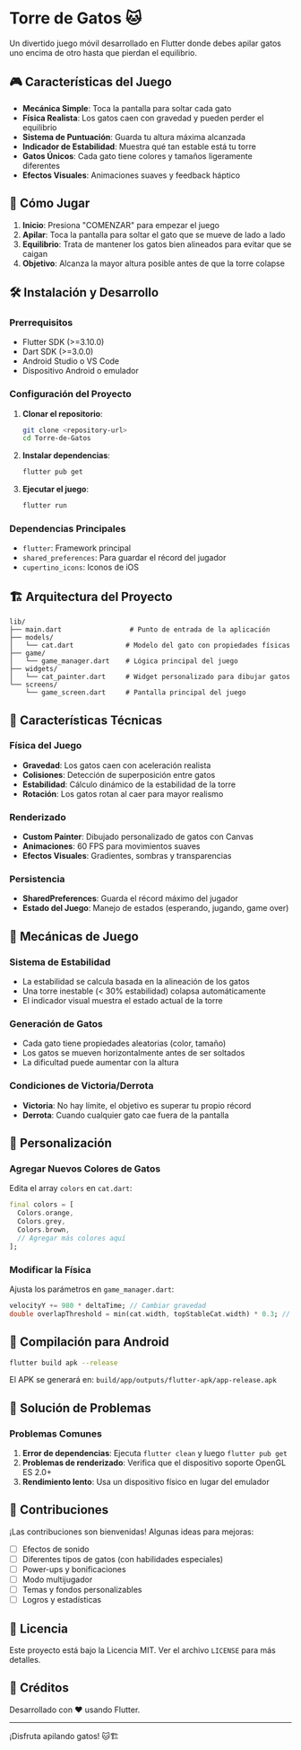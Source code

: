 # Torre de Gatos 🐱

Un divertido juego móvil desarrollado en Flutter donde debes apilar gatos uno encima de otro hasta que pierdan el equilibrio.

## 🎮 Características del Juego

- **Mecánica Simple**: Toca la pantalla para soltar cada gato
- **Física Realista**: Los gatos caen con gravedad y pueden perder el equilibrio
- **Sistema de Puntuación**: Guarda tu altura máxima alcanzada
- **Indicador de Estabilidad**: Muestra qué tan estable está tu torre
- **Gatos Únicos**: Cada gato tiene colores y tamaños ligeramente diferentes
- **Efectos Visuales**: Animaciones suaves y feedback háptico

## 🚀 Cómo Jugar

1. **Inicio**: Presiona "COMENZAR" para empezar el juego
2. **Apilar**: Toca la pantalla para soltar el gato que se mueve de lado a lado
3. **Equilibrio**: Trata de mantener los gatos bien alineados para evitar que se caigan
4. **Objetivo**: Alcanza la mayor altura posible antes de que la torre colapse

## 🛠️ Instalación y Desarrollo

### Prerrequisitos
- Flutter SDK (>=3.10.0)
- Dart SDK (>=3.0.0)
- Android Studio o VS Code
- Dispositivo Android o emulador

### Configuración del Proyecto

1. **Clonar el repositorio**:
   ```bash
   git clone <repository-url>
   cd Torre-de-Gatos
   ```

2. **Instalar dependencias**:
   ```bash
   flutter pub get
   ```

3. **Ejecutar el juego**:
   ```bash
   flutter run
   ```

### Dependencias Principales

- `flutter`: Framework principal
- `shared_preferences`: Para guardar el récord del jugador
- `cupertino_icons`: Iconos de iOS

## 🏗️ Arquitectura del Proyecto

```
lib/
├── main.dart                 # Punto de entrada de la aplicación
├── models/
│   └── cat.dart             # Modelo del gato con propiedades físicas
├── game/
│   └── game_manager.dart    # Lógica principal del juego
├── widgets/
│   └── cat_painter.dart     # Widget personalizado para dibujar gatos
└── screens/
    └── game_screen.dart     # Pantalla principal del juego
```

## 🎨 Características Técnicas

### Física del Juego
- **Gravedad**: Los gatos caen con aceleración realista
- **Colisiones**: Detección de superposición entre gatos
- **Estabilidad**: Cálculo dinámico de la estabilidad de la torre
- **Rotación**: Los gatos rotan al caer para mayor realismo

### Renderizado
- **Custom Painter**: Dibujado personalizado de gatos con Canvas
- **Animaciones**: 60 FPS para movimientos suaves
- **Efectos Visuales**: Gradientes, sombras y transparencias

### Persistencia
- **SharedPreferences**: Guarda el récord máximo del jugador
- **Estado del Juego**: Manejo de estados (esperando, jugando, game over)

## 🎯 Mecánicas de Juego

### Sistema de Estabilidad
- La estabilidad se calcula basada en la alineación de los gatos
- Una torre inestable (< 30% estabilidad) colapsa automáticamente
- El indicador visual muestra el estado actual de la torre

### Generación de Gatos
- Cada gato tiene propiedades aleatorias (color, tamaño)
- Los gatos se mueven horizontalmente antes de ser soltados
- La dificultad puede aumentar con la altura

### Condiciones de Victoria/Derrota
- **Victoria**: No hay límite, el objetivo es superar tu propio récord
- **Derrota**: Cuando cualquier gato cae fuera de la pantalla

## 🔧 Personalización

### Agregar Nuevos Colores de Gatos
Edita el array `colors` en `cat.dart`:
```dart
final colors = [
  Colors.orange,
  Colors.grey,
  Colors.brown,
  // Agregar más colores aquí
];
```

### Modificar la Física
Ajusta los parámetros en `game_manager.dart`:
```dart
velocityY += 980 * deltaTime; // Cambiar gravedad
double overlapThreshold = min(cat.width, topStableCat.width) * 0.3; // Cambiar tolerancia
```

## 📱 Compilación para Android

```bash
flutter build apk --release
```

El APK se generará en: `build/app/outputs/flutter-apk/app-release.apk`

## 🐛 Solución de Problemas

### Problemas Comunes
1. **Error de dependencias**: Ejecuta `flutter clean` y luego `flutter pub get`
2. **Problemas de renderizado**: Verifica que el dispositivo soporte OpenGL ES 2.0+
3. **Rendimiento lento**: Usa un dispositivo físico en lugar del emulador

## 🤝 Contribuciones

¡Las contribuciones son bienvenidas! Algunas ideas para mejoras:

- [ ] Efectos de sonido
- [ ] Diferentes tipos de gatos (con habilidades especiales)
- [ ] Power-ups y bonificaciones
- [ ] Modo multijugador
- [ ] Temas y fondos personalizables
- [ ] Logros y estadísticas

## 📄 Licencia

Este proyecto está bajo la Licencia MIT. Ver el archivo `LICENSE` para más detalles.

## 🎉 Créditos

Desarrollado con ❤️ usando Flutter.

---

¡Disfruta apilando gatos! 🐱🏗️